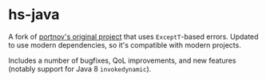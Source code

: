 # hs-java

A fork of [portnov's original project](https://github.com/portnov/hs-java) that uses `ExceptT`-based errors. Updated to
use modern dependencies, so it's compatible with modern projects.

Includes a number of bugfixes, QoL improvements, and new features (notably support for Java 8 `invokedynamic`).
